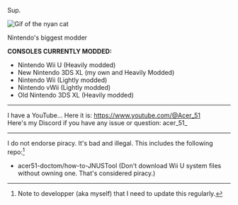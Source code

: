 Sup.

![Gif of the nyan cat](/nyan-cat.gif)

Nintendo's biggest modder

**CONSOLES CURRENTLY MODDED:** 
- Nintendo Wii U (Heavily modded)
- New Nintendo 3DS XL (my own and Heavily Modded)
- Nintendo Wii (Lightly modded)
- Nintendo vWii (Lightly modded)
- Old Nintendo 3DS XL (Heavily modded)
----------------------------------------------------------------------------

I have a YouTube... Here it is: https://www.youtube.com/@Acer_51 <br>
Here's my Discord if you have any issue or question: acer_51_ <br>

----------------------------------------------------------------------------

I do not endorse piracy. It's bad and illegal.
This includes the following repo:[^1]

- acer51-doctom/how-to-JNUSTool (Don't download Wii U system files without owning one. That's considered piracy.)


[^1]: Note to developper (aka myself) that I need to update this regularly.
